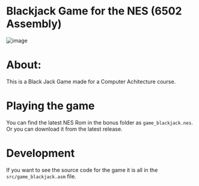 # Blackjack Game for the NES (6502 Assembly)
![image](https://github.com/user-attachments/assets/7164e270-12f4-4c3b-a853-4016dcb268b6)

# About: 
This is a Black Jack Game made for a Computer Achitecture course.

# Playing the game
You can find the latest NES Rom in the bonus folder as `game_blackjack.nes`. Or you can download it from the latest release.

# Development
If you want to see the source code for the game it is all in the `src/game_blackjack.asm` file.
